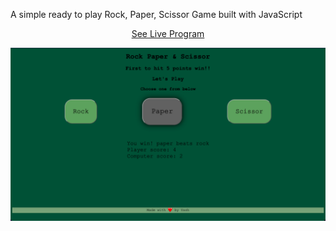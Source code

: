A simple ready to play Rock, Paper, Scissor Game built with JavaScript



<p align="center">
    <a href="https://yash-s0.github.io/rps_web/">See Live Program</a>
</p>

<p align="center" width="100%">
    <img src="/images/2.jpg">
</p>


